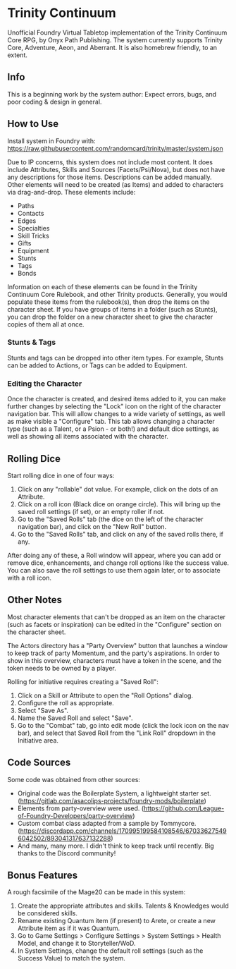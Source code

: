 # Trinity Continuum

Unofficial Foundry Virtual Tabletop implementation of the Trinity Continuum Core RPG, by Onyx Path Publishing. The system currently supports Trinity Core, Adventure, Aeon, and Aberrant. It is also homebrew friendly, to an extent.

## Info

This is a beginning work by the system author: Expect errors, bugs, and poor coding & design in general.

## How to Use

Install system in Foundry with: https://raw.githubusercontent.com/randomcard/trinity/master/system.json

Due to IP concerns, this system does not include most content. It does include Attributes, Skills and Sources (Facets/Psi/Nova), but does not have any descriptions for those items. Descriptions can be added manually. Other elements will need to be created (as Items) and added to characters via drag-and-drop. These elements include:
* Paths
* Contacts
* Edges
* Specialties
* Skill Tricks
* Gifts
* Equipment
* Stunts
* Tags
* Bonds

Information on each of these elements can be found in the Trinity Continuum Core Rulebook, and other Trinity products. Generally, you would populate these items from the rulebook(s), then drop the items on the character sheet. If you have groups of items in a folder (such as Stunts), you can drop the folder on a new character sheet to give the character copies of them all at once.

### Stunts & Tags
Stunts and tags can be dropped into other item types. For example, Stunts can be added to Actions, or Tags can be added to Equipment.

### Editing the Character
Once the character is created, and desired items added to it, you can make further changes by selecting the "Lock" icon on the right of the character navigation bar. This will allow changes to a wide variety of settings, as well as make visible a "Configure" tab. This tab allows changing a character type (such as a Talent, or a Psion - or both!) and default dice settings, as well as showing all items associated with the character.

## Rolling Dice

Start rolling dice in one of four ways:
1. Click on any "rollable" dot value. For example, click on the dots of an Attribute.
2. Click on a roll icon (Black dice on orange circle). This will bring up the saved roll settings (if set), or an empty roller if not.
3. Go to the "Saved Rolls" tab (the dice on the left of the character navigation bar), and click on the "New Roll" button.
4. Go to the "Saved Rolls" tab, and click on any of the saved rolls there, if any.

After doing any of these, a Roll window will appear, where you can add or remove dice, enhancements, and change roll options like the success value. You can also save the roll settings to use them again later, or to associate with a roll icon.

## Other Notes

Most character elements that can't be dropped as an item on the character (such as facets or inspiration) can be edited in the "Configure" section on the character sheet.

The Actors directory has a "Party Overview" button that launches a window to keep track of party Momentum, and the party's aspirations. In order to show in this overview, characters must have a token in the scene, and the token needs to be owned by a player.

Rolling for initiative requires creating a "Saved Roll":
1. Click on a Skill or Attribute to open the "Roll Options" dialog.
2. Configure the roll as appropriate.
3. Select "Save As".
4. Name the Saved Roll and select "Save".
5. Go to the "Combat" tab, go into edit mode (click the lock icon on the nav bar), and select that Saved Roll from the "Link Roll" dropdown in the Initiative area.

## Code Sources

Some code was obtained from other sources:
- Original code was the Boilerplate System, a lightweight starter set. (https://gitlab.com/asacolips-projects/foundry-mods/boilerplate)
- Elements from party-overview were used. (https://github.com/League-of-Foundry-Developers/party-overview)
- Custom combat class adapted from a sample by Tommycore. (https://discordapp.com/channels/170995199584108546/670336275496042502/893041317637132288)
- And many, many more. I didn't think to keep track until recently. Big thanks to the Discord community!

## Bonus Features

A rough facsimile of the Mage20 can be made in this system:
1. Create the appropriate attributes and skills. Talents & Knowledges would be considered skills.
2. Rename existing Quantum item (if present) to Arete, or create a new Attribute item as if it was Quantum.
3. Go to Game Settings > Configure Settings > System Settings > Health Model, and change it to Storyteller/WoD.
4. In System Settings, change the default roll settings (such as the Success Value) to match the system.
